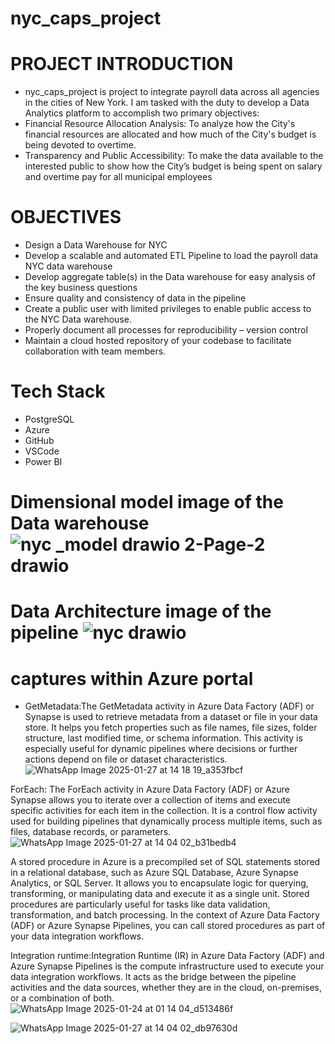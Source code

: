 # nyc_caps_project

# PROJECT INTRODUCTION
- nyc_caps_project is project to integrate payroll data across all agencies in the cities of New York. I am tasked with the duty to develop a Data Analytics platform to accomplish two primary objectives: 
- Financial Resource Allocation Analysis: To analyze how the City's financial resources are allocated and how much of the City's budget is being devoted to overtime.
- Transparency and Public Accessibility: To make the data available to the interested public to show how the City’s budget is being spent on salary and overtime pay for all municipal employees

# OBJECTIVES
- Design a Data Warehouse for NYC 
- Develop a scalable and automated ETL Pipeline to load the payroll data NYC data warehouse 
- Develop aggregate table(s) in the Data warehouse for easy analysis of the key business questions 
- Ensure quality and consistency of data in the pipeline 
- Create a public user with limited privileges to enable public access to the NYC Data warehouse.
- Properly document all  processes for reproducibility – version control 
- Maintain a cloud hosted repository of your codebase to facilitate collaboration with team members.

# Tech Stack
- PostgreSQL
- Azure
- GitHub
- VSCode
- Power BI

# Dimensional model image of the Data warehouse![nyc _model drawio 2-Page-2 drawio](https://github.com/user-attachments/assets/9c161713-0071-41c3-9db8-d61e3568d2fb)

# Data Architecture image of the pipeline ![nyc drawio](https://github.com/user-attachments/assets/d540d72e-8b47-44fe-8cc4-cdc7a254e7ba)

# captures within Azure portal 

- GetMetadata:The GetMetadata activity in Azure Data Factory (ADF) or Synapse is used to retrieve metadata from a dataset or file in your data store. It helps you fetch properties such as file names, file sizes, folder structure, last modified time, or schema information. This activity is especially useful for dynamic pipelines where decisions or further actions depend on file or dataset characteristics.![WhatsApp Image 2025-01-27 at 14 18 19_a353fbcf](https://github.com/user-attachments/assets/195f9d6a-3166-48a4-933a-dda5bf3a8556)


ForEach: The ForEach activity in Azure Data Factory (ADF) or Azure Synapse allows you to iterate over a collection of items and execute specific activities for each item in the collection. It is a control flow activity used for building pipelines that dynamically process multiple items, such as files, database records, or parameters.![WhatsApp Image 2025-01-27 at 14 04 02_b31bedb4](https://github.com/user-attachments/assets/a1388e59-05e0-42fb-a8f6-dad24e08b8fa)


A stored procedure in Azure is a precompiled set of SQL statements stored in a relational database, such as Azure SQL Database, Azure Synapse Analytics, or SQL Server. It allows you to encapsulate logic for querying, transforming, or manipulating data and execute it as a single unit. Stored procedures are particularly useful for tasks like data validation, transformation, and batch processing.
In the context of Azure Data Factory (ADF) or Azure Synapse Pipelines, you can call stored procedures as part of your data integration workflows.


Integration runtime:Integration Runtime (IR) in Azure Data Factory (ADF) and Azure Synapse Pipelines is the compute infrastructure used to execute your data integration workflows. It acts as the bridge between the pipeline activities and the data sources, whether they are in the cloud, on-premises, or a combination of both.![WhatsApp Image 2025-01-24 at 01 14 04_d513486f](https://github.com/user-attachments/assets/1cb5ed3b-b04b-4577-84d7-83eea4fe559c)


![WhatsApp Image 2025-01-27 at 14 04 02_db97630d](https://github.com/user-attachments/assets/5ee22bea-ecb2-4ba1-a49c-9c78275bcbfd)


